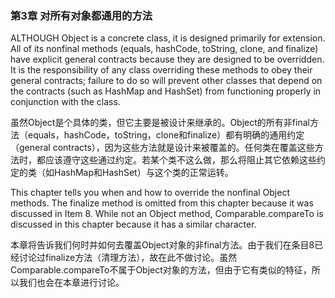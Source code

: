 ### 第3章 对所有对象都通用的方法

ALTHOUGH Object is a concrete class, it is designed primarily for extension. All of its nonfinal methods \(equals, hashCode, toString, clone, and finalize\) have explicit general contracts because they are designed to be overridden. It is the responsibility of any class overriding these methods to obey their general contracts; failure to do so will prevent other classes that depend on the contracts \(such as HashMap and HashSet\) from functioning properly in conjunction with the class.

虽然Object是个具体的类，但它主要是被设计来继承的。Object的所有非final方法（equals，hashCode，toString，clone和finalize）都有明确的通用约定（general contracts），因为这些方法就是设计来被覆盖的。任何类在覆盖这些方法时，都应该遵守这些通过约定。若某个类不这么做，那么将阻止其它依赖这些约定的类（如HashMap和HashSet）与这个类的正常运转。

This chapter tells you when and how to override the nonfinal Object methods. The finalize method is omitted from this chapter because it was discussed in Item 8. While not an Object method, Comparable.compareTo is discussed in this chapter because it has a similar character.

本章将告诉我们何时并如何去覆盖Object对象的非final方法。由于我们在条目8已经讨论过finalize方法（清理方法），故在此不做讨论。虽然Comparable.compareTo不属于Object对象的方法，但由于它有类似的特征，所以我们也会在本章进行讨论。

